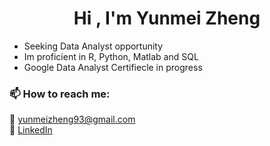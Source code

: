 
<h1 align="center"> <b>Hi , I'm Yunmei Zheng </b></h1>



- Seeking Data Analyst opportunity
- Im proficient in R, Python, Matlab and SQL
- Google Data Analyst Certifiecle in progress

 <h3>📫 How to reach me:</h3>
    <p>📧 <a href="mailto:yunmeizheng93@gmail.com">yunmeizheng93@gmail.com</a><br>
       💼 <a href="https://www.linkedin.com/in/yunmei" target="_blank">LinkedIn </a><br>
      </p>



<br><br>
<!--
**yun-mei/yun-mei** is a ✨ _special_ ✨ repository because its `README.md` (this file) appears on your GitHub profile.

Here are some ideas to get you started:

- 🔭 I’m currently working on ...
- 🌱 I’m currently learning ...
- 👯 I’m looking to collaborate on ...
- 🤔 I’m looking for help with ...
- 💬 Ask me about ...
- 📫 How to reach me: ...
- 😄 Pronouns: ...
- ⚡ Fun fact: ...
-->
